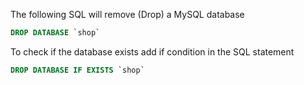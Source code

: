 The following SQL will remove (Drop) a MySQL database

```sql
DROP DATABASE `shop`
```

To check if the database exists add if condition in the SQL statement

```sql
DROP DATABASE IF EXISTS `shop`
```
